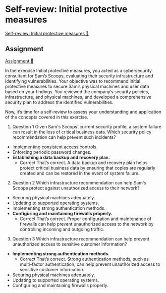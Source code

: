 # Self-review: Initial protective measures

[Self-review: Initial protective measures 🔗](https://www.coursera.org/learn/cybersecurity-threat-vectors-and-mitigation/assignment-submission/NAhrV/self-review-initial-protective-measures)

## Assignment

[Assignment 🔗](https://www.coursera.org/learn/cybersecurity-threat-vectors-and-mitigation/assignment-submission/NAhrV/self-review-initial-protective-measures/attempt)

In the exercise Initial protective measures, you acted as a cybersecurity consultant for Sam’s Scoops, evaluating their security infrastructure and identifying vulnerabilities. Your objective was to recommend initial protective measures to secure Sam’s physical machines and user data based on your findings. You reviewed the company’s security policies, infrastructure, and physical machines, and developed a comprehensive security plan to address the identified vulnerabilities.

Now, it’s time for a self-review to assess your understanding and application of the concepts covered in this exercise.

1.  Question 1
    Given Sam's Scoops’ current security profile, a system failure can result in the loss of critical business data. Which security policy recommendation can help prevent such incidents?

- Implementing consistent access controls.
- Enforcing periodic password changes.
- **Establishing a data backup and recovery plan.**
  - Correct
    That’s correct. A data backup and recovery plan helps protect critical business data by ensuring that copies are regularly created and can be restored in the event of system failure.

2. Question 2
   Which infrastructure recommendation can help Sam's Scoops protect against unauthorized access to their network?

- Securing physical machines adequately.
- Updating to supported operating systems.
- Implementing strong authentication methods.
- **Configuring and maintaining firewalls properly.**
  - Correct
    That’s correct. Proper configuration and maintenance of firewalls can help prevent unauthorized access to the network by controlling incoming and outgoing traffic.

3. Question 3
   Which infrastructure recommendation can help prevent unauthorized access to sensitive customer information?

- **Implementing strong authentication methods.**
  - Correct
    That’s correct. Strong authentication methods, such as multi-factor authentication, can help prevent unauthorized access to sensitive customer information.
- Securing physical machines adequately.
- Updating to supported operating systems.
- Configuring and maintaining firewalls properly.
